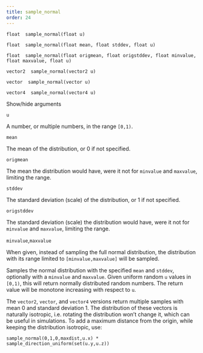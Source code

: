 ```yaml
---
title: sample_normal
order: 24
---
```

`float  sample_normal(float u)`

`float  sample_normal(float mean, float stddev, float u)`

`float  sample_normal(float origmean, float origstddev, float minvalue, float maxvalue, float u)`

`vector2  sample_normal(vector2 u)`

`vector  sample_normal(vector u)`

`vector4  sample_normal(vector4 u)`

Show/hide arguments

`u`

A number, or multiple numbers, in the range `[0,1)`.

`mean`

The mean of the distribution, or 0 if not specified.

`origmean`

The mean the distribution would have, were it not for `minvalue`
and `maxvalue`, limiting the range.

`stddev`

The standard deviation (scale) of the distribution, or 1 if not specified.

`origstddev`

The standard deviation (scale) the distribution would have, were it
not for `minvalue` and `maxvalue`, limiting the range.

`minvalue`,`maxvalue`

When given, instead of sampling the full normal distribution,
the distribution with its range limited to `[minvalue,maxvalue]` will be
sampled.

Samples the normal distribution with the specified `mean` and `stddev`, optionally
with a `minvalue` and `maxvalue`.
Given uniform random `u` values in `[0,1)`, this will return normally
distributed random numbers. The return value will be monotone increasing
with respect to `u`.

The `vector2`, `vector`, and `vector4` versions
return multiple samples with mean 0 and standard deviation 1. The
distribution of these vectors is naturally isotropic, i.e. rotating
the distribution won’t change it, which can be useful in simulations.
To add a maximum distance from the origin, while keeping the distribution
isotropic, use:

`sample_normal(0,1,0,maxdist,u.x) * sample_direction_uniform(set(u.y,u.z))`
